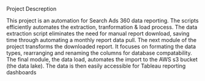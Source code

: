 Project Descreption 

This project is an automation for Search Ads 360 data reporting.  The scripts efficiently automates the extraction, tranformation & load process.
The data extraction script eliminates the need for manual report download, saving time through automating a monthly report data pull. The next module of the project transforms the downloaded report.  It focuses on formating the data types, rearranging and renaming the columns for database compatability.
The final module, the data load, automates the import to the AWS s3 bucket (the data lake).  The data is then easily accessible for Tableau reporting dashboards



